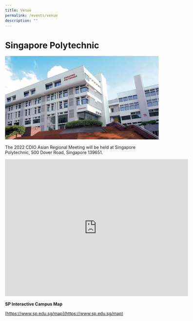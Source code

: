 ```yaml
---
title: Venue
permalink: /events/venue
description: ""
---
```

# Singapore Polytechnic

![](/images/sp-splash.jpg)

The 2022 CDIO Asian Regional Meeting will be held at Singapore Polytechnic, 500 Dover Road, Singapore 139651.

<iframe src="https://www.google.com/maps/embed?pb=!1m18!1m12!1m3!1d1994.3880306164654!2d103.7781489578605!3d1.309659431271658!2m3!1f0!2f0!3f0!3m2!1i1024!2i768!4f13.1!3m3!1m2!1s0x31da1a602ff17c15%3A0xa9545dd23993859e!2sSingapore%20Polytechnic!5e0!3m2!1sen!2ssg!4v1647225900003!5m2!1sen!2ssg" width="600" height="450" style="border:0;" allowfullscreen="" loading="lazy"></iframe>

**SP Interactive Campus Map**

[https://www.sp.edu.sg/map](https://www.sp.edu.sg/map)